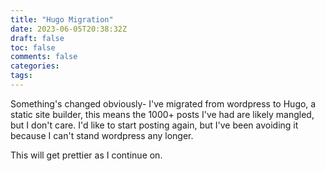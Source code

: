 ```yaml
---
title: "Hugo Migration"
date: 2023-06-05T20:38:32Z
draft: false
toc: false
comments: false
categories:
tags:
---
```


Something's changed obviously- I've migrated from wordpress to Hugo, a static site builder, this means the 1000+ posts I've had are likely mangled, but I don't care. I'd like to start posting again, but I've been avoiding it because I can't stand wordpress any longer.

This will get prettier as I continue on.

<!--more-->
